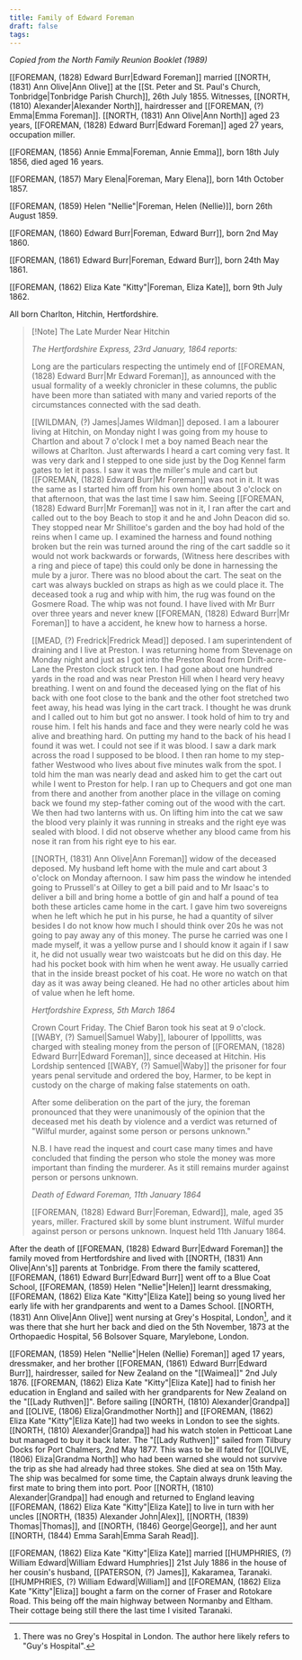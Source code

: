 ```yaml
---
title: Family of Edward Foreman
draft: false
tags:
---
```

*Copied from the North Family Reunion Booklet (1989)*

[[FOREMAN, (1828) Edward Burr|Edward Foreman]] married [[NORTH, (1831) Ann Olive|Ann Olive]] at the [[St. Peter and St. Paul's Church, Tonbridge|Tonbridge Parish Church]], 26th July 1855. Witnesses, [[NORTH, (1810) Alexander|Alexander North]], hairdresser and [[FOREMAN, (?) Emma|Emma Foreman]]. [[NORTH, (1831) Ann Olive|Ann North]] aged 23 years, [[FOREMAN, (1828) Edward Burr|Edward Foreman]] aged 27 years, occupation miller.

[[FOREMAN, (1856) Annie Emma|Foreman, Annie Emma]], born 18th July 1856, died aged 16 years.

[[FOREMAN, (1857) Mary Elena|Foreman, Mary Elena]], born 14th October 1857.

[[FOREMAN, (1859) Helen "Nellie"|Foreman, Helen (Nellie)]], born 26th August 1859.

[[FOREMAN, (1860) Edward Burr|Foreman, Edward Burr]], born 2nd May 1860.

[[FOREMAN, (1861) Edward Burr|Foreman, Edward Burr]], born 24th May 1861.

[[FOREMAN, (1862) Eliza Kate "Kitty"|Foreman, Eliza Kate]], born 9th July 1862.

All born Charlton, Hitchin, Hertfordshire.

> [!Note] The Late Murder Near Hitchin
> 
> *The Hertfordshire Express, 23rd January, 1864 reports:*
> 
> Long are the particulars respecting the untimely end of [[FOREMAN, (1828) Edward Burr|Mr Edward Foreman]], as announced with the usual formality of a weekly chronicler in these columns, the public have been more than satiated with many and varied reports of the circumstances connected with the sad death.
> 
> [[WILDMAN, (?) James|James Wildman]] deposed. I am a labourer living at Hitchin, on Monday night I was going from my house to Chartlon and about 7 o'clock I met a boy named Beach near the willows at Charlton. Just afterwards I heard a cart coming very fast. It was very dark and I stepped to one side just by the Dog Kennel farm gates to let it pass. I saw it was the miller's mule and cart but [[FOREMAN, (1828) Edward Burr|Mr Foreman]] was not in it. It was the same as I started him off from his own home about 3 o'clock on that afternoon, that was the last time I saw him. Seeing [[FOREMAN, (1828) Edward Burr|Mr Foreman]] was not in it, I ran after the cart and called out to the boy Beach to stop it and he and John Deacon did so. They stopped near Mr Shillitoe's garden and the boy had hold of the reins when I came up. I examined the harness and found nothing broken but the rein was turned around the ring of the cart saddle so it would not work backwards or forwards, (Witness here describes with a ring and piece of tape) this could only be done in harnessing the mule by a juror. There was no blood about the cart. The seat on the cart was always buckled on straps as high as we could place it. The deceased took a rug and whip with him, the rug was found on the Gosmere Road. The whip was not found. I have lived with Mr Burr over three years and never knew [[FOREMAN, (1828) Edward Burr|Mr Foreman]] to have a accident, he knew how to harness a horse.
> 
> [[MEAD, (?) Fredrick|Fredrick Mead]] deposed. I am superintendent of draining and I live at Preston. I was returning home from Stevenage on Monday night and just as I got into the Preston Road from Drift-acre-Lane the Preston clock struck ten. I had gone about one hundred yards in the road and was near Preston Hill when I heard very heavy breathing. I went on and found the deceased lying on the flat of his back with one foot close to the bank and the other foot stretched two feet away, his head was lying in the cart track. I thought he was drunk and I called out to him but got no answer. I took hold of him to try and rouse him. I felt his hands and face and they were nearly cold he was alive and breathing hard. On putting my hand to the back of his head I found it was wet. I could not see if it was blood. I saw a dark mark across the road I supposed to be blood. I then ran home to my step-father Westwood who lives about five minutes walk from the spot. I told him the man was nearly dead and asked him to get the cart out while I went to Preston for help. I ran up to Chequers and got one man from there and another from another place in the village on coming back we found my step-father coming out of the wood with the cart. We then had two lanterns with us. On lifting him into the cat we saw the blood very plainly it was running in streaks and the right eye was sealed with blood. I did not observe whether any blood came from his nose it ran from his right eye to his ear.
> 
> [[NORTH, (1831) Ann Olive|Ann Foreman]] widow of the deceased deposed. My husband left home with the mule and cart about 3 o'clock on Monday afternoon. I saw him pass the window he intended going to Prussell's at Oilley to get a bill paid and to Mr Isaac's to deliver a bill and bring home a bottle of gin and half a pound of tea both these articles came home in the cart. I gave him two sovereigns when he left which he put in his purse, he had a quantity of silver besides I do not know how much I should think over 20s he was not going to pay away any of this money. The purse he carried was one I made myself, it was a yellow purse and I should know it again if I saw it, he did not usually wear two waistcoats but he did on this day. He had his pocket book with him when he went away. He usually carried that in the inside breast pocket of his coat. He wore no watch on that day as it was away being cleaned. He had no other articles about him of value when he left home.
> 
> *Hertfordshire Express, 5th March 1864*
> 
> Crown Court Friday. The Chief Baron took his seat at 9 o'clock. [[WABY, (?) Samuel|Samuel Waby]], labourer of Ippollitts, was charged with stealing money from the person of [[FOREMAN, (1828) Edward Burr|Edward Foreman]], since deceased at Hitchin. His Lordship sentenced [[WABY, (?) Samuel|Waby]] the prisoner for four years penal servitude and ordered the boy, Harmer, to be kept in custody on the charge of making false statements on oath.
> 
> After some deliberation on the part of the jury, the foreman pronounced that they were unanimously of the opinion that the deceased met his death by violence and a verdict was returned of "Wilful murder, against some person or persons unknown."
> 
> N.B. I have read the inquest and court case many times and have concluded that finding the person who stole the money was more important than finding the murderer. As it still remains murder against person or persons unknown.
> 
> *Death of Edward Foreman, 11th January 1864*
> 
> [[FOREMAN, (1828) Edward Burr|Foreman, Edward]], male, aged 35 years, miller. Fractured skill by some blunt instrument. Wilful murder against person or persons unknown. Inquest held 11th January 1864.

After the death of [[FOREMAN, (1828) Edward Burr|Edward Foreman]] the family moved from Hertfordshire and lived with [[NORTH, (1831) Ann Olive|Ann's]] parents at Tonbridge. From there the family scattered, [[FOREMAN, (1861) Edward Burr|Edward Burr]] went off to a Blue Coat School, [[FOREMAN, (1859) Helen "Nellie"|Helen]] learnt dressmaking, [[FOREMAN, (1862) Eliza Kate "Kitty"|Eliza Kate]] being so young lived her early life with her grandparents and went to a Dames School. [[NORTH, (1831) Ann Olive|Ann Olive]] went nursing at Grey's Hospital, London[^1], and it was there that she hurt her back and died on the 5th November, 1873 at the Orthopaedic Hospital, 56 Bolsover Square, Marylebone, London.

[[FOREMAN, (1859) Helen "Nellie"|Helen (Nellie) Foreman]] aged 17 years, dressmaker, and her brother [[FOREMAN, (1861) Edward Burr|Edward Burr]], hairdresser, sailed for New Zealand on the "[[Waimea]]" 2nd July 1876. [[FOREMAN, (1862) Eliza Kate "Kitty"|Eliza Kate]] had to finish her education in England and sailed with her grandparents for New Zealand on the "[[Lady Ruthven]]". Before sailing [[NORTH, (1810) Alexander|Grandpa]] and [[OLIVE, (1806) Eliza|Grandmother North]] and [[FOREMAN, (1862) Eliza Kate "Kitty"|Eliza Kate]] had two weeks in London to see the sights. [[NORTH, (1810) Alexander|Grandpa]] had his watch stolen in Petticoat Lane but managed to buy it back later. The "[[Lady Ruthven]]" sailed from Tilbury Docks for Port Chalmers, 2nd May 1877. This was to be ill fated for [[OLIVE, (1806) Eliza|Grandma North]] who had been warned she would not survive the trip as she had already had three stokes. She died at sea on 15th May. The ship was becalmed for some time, the Captain always drunk leaving the first mate to bring them into port. Poor [[NORTH, (1810) Alexander|Grandpa]] had enough and returned to England leaving [[FOREMAN, (1862) Eliza Kate "Kitty"|Eliza Kate]] to live in turn with her uncles [[NORTH, (1835) Alexander John|Alex]], [[NORTH, (1839) Thomas|Thomas]], and [[NORTH, (1846) George|George]], and her aunt [[NORTH, (1844) Emma Sarah|Emma Sarah Read]].

[[FOREMAN, (1862) Eliza Kate "Kitty"|Eliza Kate]] married [[HUMPHRIES, (?) William Edward|William Edward Humphries]] 21st July 1886 in the house of her cousin's husband, [[PATERSON, (?) James]], Kakaramea, Taranaki. [[HUMPHRIES, (?) William Edward|William]] and [[FOREMAN, (1862) Eliza Kate "Kitty"|Eliza]] bought a farm on the corner of Fraser and Rotokare Road. This being off the main highway between Normanby and Eltham. Their cottage being still there the last time I visited Taranaki.

[^1]: There was no Grey's Hospital in London. The author here likely refers to "Guy's Hospital".
